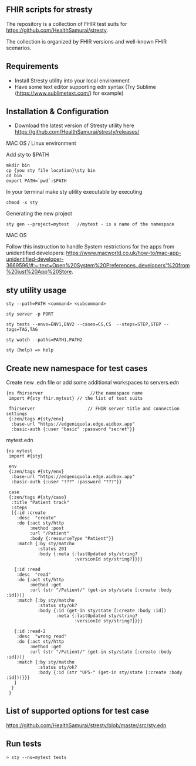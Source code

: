 ## FHIR scripts for stresty

The repository is a collection of FHIR test suits for https://github.com/HealthSamurai/stresty.

The collection is organized by FHIR versions and well-known FHIR scenarios.

## Requirements

- Install Stresty utility into your local environment
- Have some text editor supporting edn syntax (Try Sublime (https://www.sublimetext.com/)  for example)

## Installation & Configuration

- Download the latest version of Stresty utility here https://github.com/HealthSamurai/stresty/releases/ 

MAC OS / Linux environment

Add sty to $PATH

```
mkdir bin
cp {you sty file location}\sty bin
cd bin
export PATH=`pwd`:$PATH
```

In your terminal make sty utility executable by executing

```
chmod -x sty
```


Generating the new project

```
sty gen --project=mytest   //mytest - is a name of the namespace
```

MAC OS

Follow this instruction to handle System restrictions for the apps from unidentified developers: https://www.macworld.co.uk/how-to/mac-app-unidentified-developer-3669596/#:~:text=Open%20System%20Preferences.,developers'%20from%20just%20App%20Store. 


## sty utility usage

```
sty --path=PATH <command> <subcommand>

sty server -p PORT

sty tests --envs=ENV1,ENV2 --cases=CS,CS  --steps=STEP,STEP --tags=TAG,TAG

sty watch --paths=PATH1,PATH2

sty (help) => help
```

## Create new namespace for test cases

Create new .edn file or add some additional workspaces to servers.edn

```
{ns fhirserver                  //the namespace name
 import #{sty fhir.mytest} // the list of test suits

 fhirserver                    // FHIR server title and connection settings
 {:zen/tags #{sty/env}
  :base-url "https://edgeniquola.edge.aidbox.app"
  :basic-auth {:user "basic" :password "secret"}}
```

mytest.edn

```
{ns mytest
 import #{sty}

 env
 {:zen/tags #{sty/env}
  :base-url "https://edgeniquola.edge.aidbox.app"
  :basic-auth {:user "???" :password "???"}}

 case
 {:zen/tags #{sty/case}
  :title "Patient track"
  :steps
  [{:id :create
    :desc  "create"
    :do {:act sty/http
         :method :post
         :url "/Patient"
         :body {:resourceType "Patient"}}
    :match {:by sty/matcho
            :status 201
            :body {:meta {:lastUpdated sty/string?
                          :versionId sty/string?}}}}

   {:id :read
    :desc  "read"
    :do {:act sty/http
         :method :get
         :url (str "/Patient/" (get-in sty/state [:create :body :id]))}
    :match {:by sty/matcho
            :status sty/ok?
            :body {:id (get-in sty/state [:create :body :id])
                   :meta {:lastUpdated sty/string?
                          :versionId sty/string?}}}}
   
   {:id :read-2
    :desc  "wrong read"
    :do {:act sty/http
         :method :get
         :url (str "/Patient/" (get-in sty/state [:create :body :id]))}
    :match {:by sty/matcho
            :status sty/ok?
            :body {:id (str "UPS-" (get-in sty/state [:create :body :id]))}}}
   ]
  }
 }
```


## List of supported options for test case 

https://github.com/HealthSamurai/stresty/blob/master/src/sty.edn 

## Run tests

```
> sty --ns=mytest tests

```
